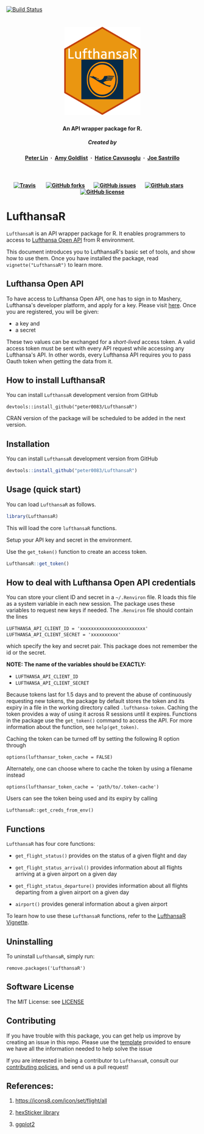 
[![Build Status](https://travis-ci.org/peter0083/LufthansaR.svg?branch=master)](https://travis-ci.org/peter0083/LufthansaR)


<h5 align="center">
  <br>
<img src=image/hexlogo.png alt="LufthansaR" width="200"></a>
<br>
</h5>

<h4 align="center">An API wrapper package for R</a>.</h4>

<h5 align="center">
Created by</a></h5>

<h4 align="center">

[Peter Lin](https://github.com/peter0083) &nbsp;&middot;&nbsp;
[Amy Goldlist](https://github.com/amygoldlist) &nbsp;&middot;&nbsp;
[Hatice Cavusoglu](https://github.com/hntek) &nbsp;&middot;&nbsp;
[Joe Sastrillo](https://github.com/joesdesk)
</a></h4>

<br>
<h4 align="center">

[![Travis](https://img.shields.io/travis/UBC-MDS/ptoolkit.svg?style=social)](https://github.com/peter0083/LufthansaR)
&nbsp;&nbsp;&nbsp;&nbsp;&nbsp;&nbsp;
[![GitHub forks](https://img.shields.io/github/forks/peter0083/LufthansaR.svg?style=social)](https://github.com/peter0083/LufthansaR/network)&nbsp;&nbsp;&nbsp;&nbsp;&nbsp;&nbsp;
[![GitHub issues](https://img.shields.io/github/issues/peter0083/LufthansaR.svg?style=social)](https://github.com/peter0083/LufthansaR/issues)&nbsp;&nbsp;&nbsp;&nbsp;&nbsp;&nbsp;
[![GitHub stars](https://img.shields.io/github/stars/UBC-MDS/ptoolkit.svg?style=social)](https://github.com/peter0083/LufthansaR/stargazers)&nbsp;&nbsp;&nbsp;&nbsp;&nbsp;&nbsp;
[![GitHub license](https://img.shields.io/github/license/peter0083/LufthansaR.svg?style=social)](https://github.com/peter0083/LufthansaR/LICENSE)
</a></h4>


# LufthansaR

`LufthansaR` is an API wrapper package for R. It enables programmers to access to [Lufthansa Open API](https://developer.lufthansa.com/docs) from R environment.

This document introduces you to LufthansaR's basic set of tools, and show how to use them. Once you have installed the package, read `vignette("LufthansaR")` to learn more.


## Lufthansa Open API


To have access to Lufthansa Open API, one has to sign in to Mashery, Lufthansa's developer platform, and apply for a key. Please visit [here](https://developer.lufthansa.com/docs/API_basics/). Once you are registered, you will be given:

- a key and
- a secret

These two values can be exchanged for a _short-lived_ access token. A valid access token must be sent with every API request while accessing any Lufthansa's API. In other words, every Lufthansa API requires you to pass Oauth token when getting the data from it.


## How to install LufthansaR

You can install `LufthansaR` development version from GitHub

```{r, eval=FALSE}
devtools::install_github("peter0083/LufthansaR")
```

CRAN version of the package will be scheduled to be added in the next version.

Installation
----------------

You can install `LufthansaR` development version from GitHub

```r
devtools::install_github("peter0083/LufthansaR")
```


Usage (quick start)
-----------------------

You can load `LufthansaR` as follows.

```r
library(LufthansaR)
```

This will load the core `lufthansaR` functions.

Setup your API key and secret in the environment.

Use the `get_token()` function to create an access token.

```r
LufthansaR::get_token()
```

## How to deal with Lufthansa Open API credentials

You can store your client ID and secret in a `~/.Renviron` file. R loads this file as
a system variable in each new session. The package uses these variables to request
new keys if needed. The `.Renviron` file should contain the lines

```
LUFTHANSA_API_CLIENT_ID = 'xxxxxxxxxxxxxxxxxxxxxxxx'
LUFTHANSA_API_CLIENT_SECRET = 'xxxxxxxxxx'
```

which specify the key and secret pair. This package does not remember the id or the
secret.


**NOTE: The name of the variables should be EXACTLY:**

- `LUFTHANSA_API_CLIENT_ID`
- `LUFTHANSA_API_CLIENT_SECRET`


Because tokens last for 1.5 days and to prevent the abuse of continuously requesting
new tokens, the package by default stores the token and its expiry in a file in the
working directory called `.lufthansa-token`. Caching the token provides a way of
using it across R sessions until it expires. Functions in the package use the `get_token()`
command to access the API. For more information about the function, see `help(get_token)`.

Caching the token can be turned off by setting the following R option through
```
options(lufthansar_token_cache = FALSE)
```

Alternately, one can choose where to cache the token by using a filename instead
```
options(lufthansar_token_cache = 'path/to/.token-cache')
```

Users can see the token being used and its expiry by calling
```
LufthansaR::get_creds_from_env()
```

## Functions

`LufthansaR` has four core functions:
 * `get_flight_status()` provides on the status of a given flight and day

 * `get_flight_status_arrival()` provides information about all flights arriving at a given airport on a given day

  * `get_flight_status_departure()` provides information about all flights departing from a given airport on a given day

  * `airport()` provides general information about a given airport

To learn how to use these `LufthansaR` functions, refer to the [LufthansaR Vignette](vignettes/LufthansaR.md).


## Uninstalling

To uninstall `LufthansaR`, simply run:

```
remove.packages('LufthansaR')
```


## Software License

The MIT License: see [LICENSE](https://github.com/peter0083/LufthansaR/blob/master/LICENSE)


## Contributing

If you have trouble with this package, you can get help us improve by creating an issue in this repo.   Please use the [template](ISSUE_TEMPLATE.md) provided to ensure we have all the information needed to help solve the issue

If you are interested in being a contributor to `LufthansaR`, consult our [contributing policies](CONTRIBUTING), and send us a pull request!


References:
---------------

1. https://icons8.com/icon/set/flight/all

2. [hexSticker library](https://github.com/GuangchuangYu/hexSticker)

3. [ggplot2](https://github.com/tidyverse/ggplot2)
